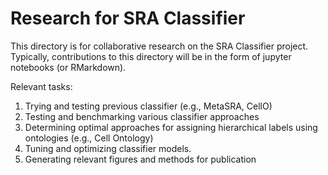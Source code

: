 # Research for SRA Classifier

This directory is for collaborative research on the SRA Classifier project. Typically, 
contributions to this directory will be in the form of jupyter notebooks (or RMarkdown). 

Relevant tasks:
1. Trying and testing previous classifier (e.g., MetaSRA, CellO)
2. Testing and benchmarking various classifier approaches
3. Determining optimal approaches for assigning hierarchical labels using ontologies (e.g., Cell Ontology)
4. Tuning and optimizing classifier models. 
5. Generating relevant figures and methods for publication

